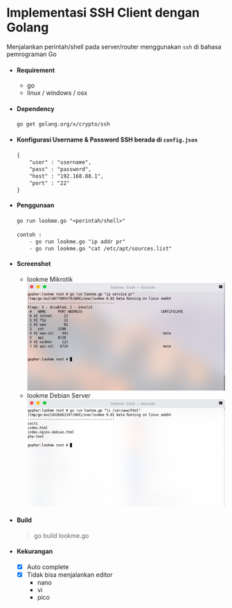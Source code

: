 # Implementasi SSH Client dengan Golang

Menjalankan perintah/shell pada server/router menggunakan `ssh` di bahasa pemrograman Go

- #### Requirement
    -  go 
    -  linux / windows / osx

- #### Dependency
    ```
    go get golang.org/x/crypto/ssh
    ```

- #### Konfigurasi Username & Password SSH berada di `config.json`
    ```
    {
        "user" : "username",
        "pass" : "password",
        "host" : "192.168.88.1", 
        "port" : "22"
    }

    ```

- #### Penggunaan 
    ```
    go run lookme.go "<perintah/shell>"

    contoh :
        - go run lookme.go "ip addr pr"
        - go run lookme.go "cat /etc/apt/sources.list"
    ```

- #### Screenshot

     - lookme Mikrotik <br>
        <center> <img src="https://github.com/rootshaxor/lookme/raw/master/ss/1.png"> </center>
     - lookme Debian Server <br>
        <center> <img src="https://github.com/rootshaxor/lookme/raw/master/ss/2.png"> </center>

- #### Build
    > go build lookme.go

- #### Kekurangan
    - [x] Auto complete
    - [x] Tidak bisa menjalankan editor 
        * nano
        * vi
        * pico
